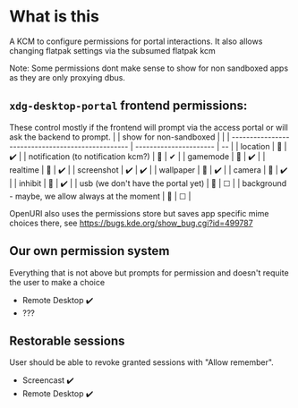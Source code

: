 <!--
    SPDX-License-Identifier: CC-BY-SA-4.0
    SPDX-FileCopyrightText: 2025 David Redondo <kde@david-redondo.de>
-->

# What is this

A KCM to configure permissions for portal interactions. It also allows changing flatpak settings
via the subsumed flatpak kcm

Note: Some permissions dont make sense to show for non
sandboxed apps as they are only proxying dbus.

## `xdg-desktop-portal` frontend permissions:

These control mostly if the frontend will prompt via the access portal
or will ask the backend to prompt.
|                                                   | show for non-sandboxed |   |
| ------------------------------------------------- | ---------------------- | -- |
| location                                          | 🚫                     | ✔️ |
| notification (to notification kcm?)               | 🚫                     | ✔  |
| gamemode                                          | 🚫                     | ✔️ |
| realtime                                          | 🚫                     | ✔️ |
| screenshot                                        | ✔️                     | ✔️ |
| wallpaper                                         | 🚫                     | ✔️ |
| camera                                            | 🚫                     | ✔️ |
| inhibit                                           | 🚫                     | ✔️ |
| usb (we don't have the portal yet)                | 🚫                     | ☐  |
| background - maybe, we allow always at the moment | 🚫                     | ☐  |


OpenURI also uses the permissions store but saves app specific mime choices there, see
https://bugs.kde.org/show_bug.cgi?id=499787

## Our own permission system
Everything that is not above but prompts for permission and doesn't requite the user to make a choice
- Remote Desktop ✔️
- ???
## Restorable sessions
User should be able to revoke granted sessions with "Allow remember".
- Screencast  ✔️
- Remote Desktop  ✔️
